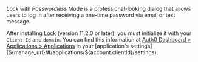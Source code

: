 <dfn data-key="lock">Lock</dfn> with <dfn data-key="passwordless">Passwordless</dfn> Mode is a professional-looking dialog that allows users to log in after receiving a one-time password via email or text message.

After installing [Lock](/libraries/lock) (version 11.2.0 or later), you must initialize it with your `Client Id` and `domain`. You can find this information at [Auth0 Dashboard > Applications > Applications](${manage_url}/#/applications) in your [application's settings](${manage_url}/#/applications/${account.clientId}/settings).